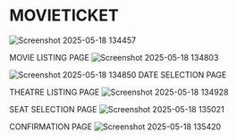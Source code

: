 # MOVIETICKET
![Screenshot 2025-05-18 134457](https://github.com/user-attachments/assets/54141f60-e980-44e7-ac74-74f69546070b)

MOVIE LISTING PAGE
![Screenshot 2025-05-18 134803](https://github.com/user-attachments/assets/d7d20b14-8f41-417c-9ade-d76c6094ed5c)


![Screenshot 2025-05-18 134850](https://github.com/user-attachments/assets/9cb5493a-9d50-4192-a193-6c4c5eaff1e7)
DATE SELECTION PAGE


THEATRE LISTING PAGE
![Screenshot 2025-05-18 134928](https://github.com/user-attachments/assets/d575d554-58d9-447e-904c-fcfd98e590ea)

SEAT SELECTION PAGE
![Screenshot 2025-05-18 135021](https://github.com/user-attachments/assets/3442ce85-2513-4ee9-972b-643b6e41f680)

CONFIRMATION PAGE
![Screenshot 2025-05-18 135420](https://github.com/user-attachments/assets/6dde0552-6c6f-4ad0-a45f-4a7b4f3e2cd2)



